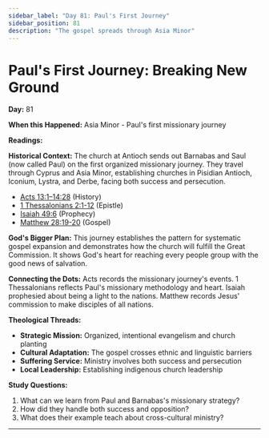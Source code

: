 ```yaml
---
sidebar_label: "Day 81: Paul's First Journey"
sidebar_position: 81
description: "The gospel spreads through Asia Minor"
---
```


# Paul's First Journey: Breaking New Ground

**Day:** 81

**When this Happened:** Asia Minor - Paul's first missionary journey

**Readings:**

**Historical Context:** The church at Antioch sends out Barnabas and Saul (now called Paul) on the first organized missionary journey. They travel through Cyprus and Asia Minor, establishing churches in Pisidian Antioch, Iconium, Lystra, and Derbe, facing both success and persecution.
 - [Acts 13:1–14:28](https://www.biblegateway.com/passage/?search=Acts+13%3A1-14%3A28) (History)
 - [1 Thessalonians 2:1-12](https://www.biblegateway.com/passage/?search=1+Thessalonians+2%3A1-12) (Epistle)
 - [Isaiah 49:6](https://www.biblegateway.com/passage/?search=Isaiah+49%3A6) (Prophecy)
 - [Matthew 28:19-20](https://www.biblegateway.com/passage/?search=Matthew+28%3A19-20) (Gospel)

**God's Bigger Plan:** This journey establishes the pattern for systematic gospel expansion and demonstrates how the church will fulfill the Great Commission. It shows God's heart for reaching every people group with the good news of salvation.

**Connecting the Dots:** Acts records the missionary journey's events. 1 Thessalonians reflects Paul's missionary methodology and heart. Isaiah prophesied about being a light to the nations. Matthew records Jesus' commission to make disciples of all nations.

****Theological Threads:****
- **Strategic Mission:** Organized, intentional evangelism and church planting
- **Cultural Adaptation:** The gospel crosses ethnic and linguistic barriers
- **Suffering Service:** Ministry involves both success and persecution
- **Local Leadership:** Establishing indigenous church leadership

**Study Questions:**
1. What can we learn from Paul and Barnabas's missionary strategy?
2. How did they handle both success and opposition?
3. What does their example teach about cross-cultural ministry?

---